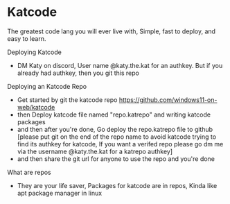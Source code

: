 # Katcode

The greatest code lang you will ever live with, Simple, fast to deploy, and easy to learn.

Deploying Katcode
- DM Katy on discord, User name @katy.the.kat for an authkey. But if you already had authkey, then you git this repo

Deploying an Katcode Repo
- Get started by git the katcode repo https://github.com/windows11-on-web/katcode
- then Deploy katcode file named "repo.katrepo" and writing katcode packages
- and then after you're done, Go deploy the repo.katrepo file to github [please put git on the end of the repo name to avoid katcode trying to find its authkey for katcode, If you want a verifed repo please go dm me via the username @katy.the.kat for a katrepo authkey]
- and then share the git url for anyone to use the repo and you're done

What are repos
- They are your life saver, Packages for katcode are in repos, Kinda like apt package manager in linux

